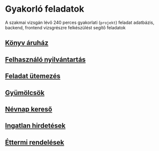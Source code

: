 # Gyakorló feladatok
A szakmai vizsgán lévő 240 perces gyakorlati (`projekt`) feladat adatbázis, backend, frontend vizsgrészre felkészülést segítő feladatok 

## [Könyv áruház](./KonyvAruhaz/)

## [Felhasználó nyilvántartás](./UserRegister/)

## [Feladat ütemezés](./TodoAlkalmazas/)

## [Gyümölcsök](./Gyumolcsok/)

## [Névnap kereső](./Nevnapkereso/)

## [Ingatlan hirdetések](./Ingatlanhirdetesek/)

## [Éttermi rendelések](./EttermiRendeles/)
